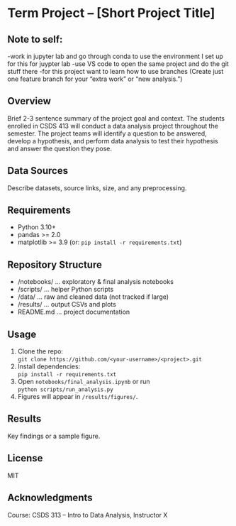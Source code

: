 # Term Project – [Short Project Title]

## Note to self:
-work in jupyter lab and go through conda to use the environment I set up for this for juypter lab
-use VS code to open the same project and do the git stuff there
-for this project want to learn how to use branches (Create just one feature branch for your “extra work” or “new analysis.”)

## Overview
Brief 2-3 sentence summary of the project goal and context.
The students enrolled in CSDS 413 will conduct a data analysis project throughout the semester.  The project teams will identify a question to be answered, develop a hypothesis, and perform data  analysis to test their hypothesis and answer the question they pose. 

## Data Sources
Describe datasets, source links, size, and any preprocessing.

## Requirements
- Python 3.10+
- pandas >= 2.0
- matplotlib >= 3.9
(or: `pip install -r requirements.txt`)

## Repository Structure
- /notebooks/ … exploratory & final analysis notebooks
- /scripts/ … helper Python scripts
- /data/ … raw and cleaned data (not tracked if large)
- /results/ … output CSVs and plots
- README.md … project documentation

## Usage
1. Clone the repo:  
   `git clone https://github.com/<your-username>/<project>.git`
2. Install dependencies:  
   `pip install -r requirements.txt`
3. Open `notebooks/final_analysis.ipynb` or run  
   `python scripts/run_analysis.py`
4. Figures will appear in `/results/figures/`.

## Results
Key findings or a sample figure.

## License
MIT

## Acknowledgments
Course: CSDS 313 – Intro to Data Analysis, Instructor X
